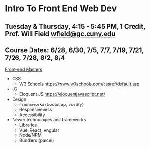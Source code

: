# Intro To Front End Web Dev
## Tuesday & Thursday, 4:15 - 5:45 PM, 1 Credit, Prof. Will Field wfield@gc.cuny.edu

## Course Dates: 6/28, 6/30, 7/5, 7/7, 7/19, 7/21, 7/26, 7/28, 8/2, 8/4

[Front-end Masters](https://frontendmasters.com/guides/front-end-handbook/2019/?)

* CSS
    * W3 Schools https://www.w3schools.com/cssref/default.asp
* JS
    * Eloquent JS https://eloquentjavascript.net/
* Design
    * Frameworks (bootstrap, vuetify)
    * Responsiveness
    * Accessibility
* Newer technologies and frameworks
    * Libraries
    * Vue, React, Angular
    * Node/NPM
    * Bundlers (parcel)